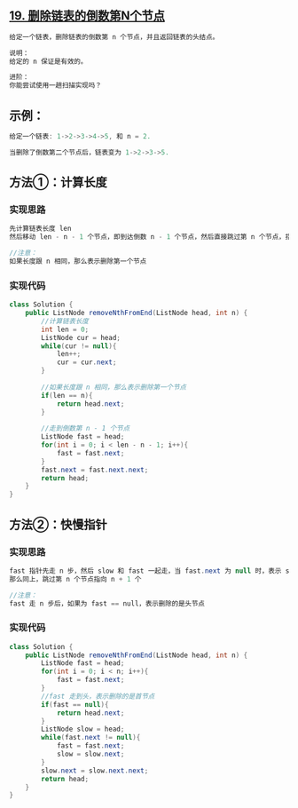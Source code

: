 ## **[19. 删除链表的倒数第N个节点](https://leetcode-cn.com/problems/remove-nth-node-from-end-of-list/)**

```java
给定一个链表，删除链表的倒数第 n 个节点，并且返回链表的头结点。

说明：
给定的 n 保证是有效的。

进阶：
你能尝试使用一趟扫描实现吗？
```



## **示例：**

```java
给定一个链表: 1->2->3->4->5, 和 n = 2.

当删除了倒数第二个节点后，链表变为 1->2->3->5.
```



## **方法①：计算长度**

### **实现思路**

```java
先计算链表长度 len
然后移动 len - n - 1 个节点，即到达倒数 n - 1 个节点，然后直接跳过第 n 个节点，指向 n + 1 个节点

//注意：
如果长度跟 n 相同，那么表示删除第一个节点
```



### **实现代码**

```java
class Solution {
    public ListNode removeNthFromEnd(ListNode head, int n) {
        //计算链表长度
        int len = 0;
        ListNode cur = head;
        while(cur != null){
            len++;
            cur = cur.next;
        }
        
        //如果长度跟 n 相同，那么表示删除第一个节点
        if(len == n){
            return head.next;
        }
        
        //走到倒数第 n - 1 个节点
        ListNode fast = head;
        for(int i = 0; i < len - n - 1; i++){
            fast = fast.next;
        }
        fast.next = fast.next.next;
        return head;
    }
}
```





## **方法②：快慢指针**

### **实现思路**

```java
fast 指针先走 n 步，然后 slow 和 fast 一起走，当 fast.next 为 null 时，表示 slow 到达第 n  - 1 个节点
那么同上，跳过第 n 个节点指向 n + 1 个

//注意：
fast 走 n 步后，如果为 fast == null，表示删除的是头节点
```



### **实现代码**

```java
class Solution {
    public ListNode removeNthFromEnd(ListNode head, int n) {
        ListNode fast = head;
        for(int i = 0; i < n; i++){
            fast = fast.next;
        }
        //fast 走到头，表示删除的是首节点
        if(fast == null){
            return head.next;
        }
        ListNode slow = head;
        while(fast.next != null){
            fast = fast.next;
            slow = slow.next;
        }
        slow.next = slow.next.next;
        return head;
    }
}
```


